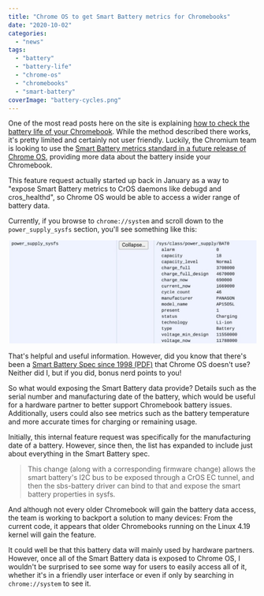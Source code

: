```yaml
---
title: "Chrome OS to get Smart Battery metrics for Chromebooks"
date: "2020-10-02"
categories: 
  - "news"
tags: 
  - "battery"
  - "battery-life"
  - "chrome-os"
  - "chromebooks"
  - "smart-battery"
coverImage: "battery-cycles.png"
---
```


One of the most read posts here on the site is explaining [how to check the battery life of your Chromebook](https://www.aboutchromebooks.com/how-to/how-to-check-the-battery-health-of-a-chromebook/). While the method described there works, it's pretty limited and certainly not user friendly. Luckily, the Chromium team is looking to use the [Smart Battery metrics standard in a future release of Chrome OS](https://crbug.com/1047277), providing more data about the battery inside your Chromebook.

This feature request actually started up back in January as a way to "expose Smart Battery metrics to CrOS daemons like debugd and cros\_healthd", so Chrome OS would be able to access a wider range of battery data.

Currently, if you browse to `chrome://system` and scroll down to the `power_supply_sysfs` section, you'll see something like this:

![](images/Chrome-OS-battery-stats-Chromebook-1024x423.jpg)

That's helpful and useful information. However, did you know that there's been a [Smart Battery Spec since 1998 (PDF)](http://sbs-forum.org/specs/sbdat110.pdf) that Chrome OS doesn't use? Neither did I, but if you did, bonus nerd points to you!

So what would exposing the Smart Battery data provide? Details such as the serial number and manufacturing date of the battery, which would be useful for a hardware partner to better support Chromebook battery issues. Additionally, users could also see metrics such as the battery temperature and more accurate times for charging or remaining usage.

Initially, this internal feature request was specifically for the manufacturing date of a battery. However, since then, the list has expanded to include just about everything in the Smart Battery spec.

> This change (along with a corresponding firmware change) allows the smart battery's I2C bus to be exposed through a CrOS EC tunnel, and then the sbs-battery driver can bind to that and expose the smart battery properties in sysfs.

And although not every older Chromebook will gain the battery data access, the team is working to backport a solution to many devices: From the current code, it appears that older Chromebooks running on the Linux 4.19 kernel will gain the feature.

It could well be that this battery data will mainly used by hardware partners. However, once all of the Smart Battery data is exposed to Chrome OS, I wouldn't be surprised to see some way for users to easily access all of it, whether it's in a friendly user interface or even if only by searching in `chrome://system` to see it.
